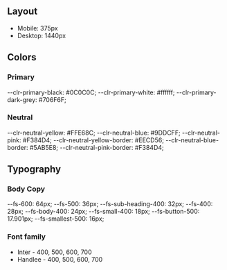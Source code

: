 ## Layout

- Mobile: 375px
- Desktop: 1440px

## Colors

### Primary

--clr-primary-black: #0C0C0C; 
--clr-primary-white: #ffffff; 
--clr-primary-dark-grey: #706F6F; 

### Neutral

--clr-neutral-yellow: #FFE68C;
--clr-neutral-blue: #9DDCFF;
--clr-neutral-pink: #F384D4;
--clr-neutral-yellow-border: #EECD56;
--clr-neutral-blue-border: #5AB5E8;
--clr-neutral-pink-border: #F384D4;

## Typography

### Body Copy

--fs-600: 64px;
--fs-500: 36px;
--fs-sub-heading-400: 32px;
--fs-400: 28px;
--fs-body-400: 24px;
--fs-small-400: 18px;
--fs-button-500: 17.901px;
--fs-smallest-500: 16px;

### Font family

- Inter - 400, 500, 600, 700
- Handlee - 400, 500, 600, 700
